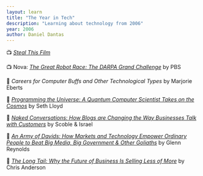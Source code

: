 ```yaml
---
layout: learn
title: "The Year in Tech"
description: "Learning about technology from 2006"
year: 2006
author: Daniel Dantas
---
```


📺 [_Steal This Film_](https://en.wikipedia.org/wiki/Steal_This_Film) <!-- 8/18/2016 -->

📺 Nova: [_The Great Robot Race: The DARPA Grand Challenge_](https://www.pbs.org/wgbh/nova/darpa/) by PBS <!-- 4/19/2016 -->

📕 _Careers for Computer Buffs and Other Technological Types_ by Marjorie Eberts <!-- 8/30/2009 -->

📕 [_Programming the Universe: A Quantum Computer Scientist Takes on the Cosmos_](https://en.wikipedia.org/wiki/Programming_the_Universe) by Seth Lloyd <!-- 7/6/2009 -->

📕 [_Naked Conversations: How Blogs are Changing the Way Businesses Talk with Customers_](https://en.wikipedia.org/wiki/Naked_Conversations) by Scoble & Israel <!-- 7/6/2009 -->

📕 [_An Army of Davids: How Markets and Technology Empower Ordinary People to Beat Big Media, Big Government & Other Goliaths_](https://en.wikipedia.org/wiki/An_Army_of_Davids) by Glenn Reynolds <!-- 7/6/2009 -->

📕 [_The Long Tail: Why the Future of Business Is Selling Less of More_](https://en.wikipedia.org/wiki/The_Long_Tail_(book)) by Chris Anderson <!-- 7/6/2009 -->





